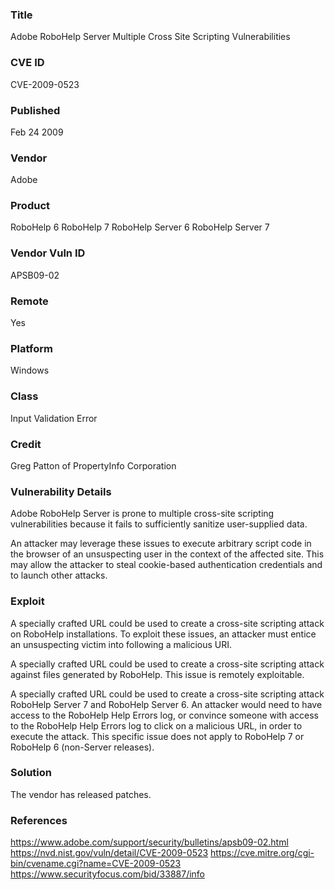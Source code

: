 ### Title
Adobe RoboHelp Server Multiple Cross Site Scripting Vulnerabilities

### CVE ID
CVE-2009-0523

### Published
Feb 24 2009

### Vendor
Adobe         
        
### Product
RoboHelp 6
RoboHelp 7
RoboHelp Server 6
RoboHelp Server 7

### Vendor Vuln ID
APSB09-02

### Remote
Yes

### Platform
Windows

### Class
Input Validation Error

### Credit
Greg Patton of PropertyInfo Corporation

### Vulnerability Details
Adobe RoboHelp Server is prone to multiple cross-site scripting vulnerabilities because it fails to sufficiently sanitize user-supplied data.

An attacker may leverage these issues to execute arbitrary script code in the browser of an unsuspecting user in the context of the affected site. This may allow the attacker to steal cookie-based authentication credentials and to launch other attacks.

### Exploit
A specially crafted URL could be used to create a cross-site scripting attack on RoboHelp installations.  To exploit these issues, an attacker must entice an unsuspecting victim into following a malicious URI.

A specially crafted URL could be used to create a cross-site scripting attack against files generated by RoboHelp. This issue is remotely exploitable. 

A specially crafted URL could be used to create a cross-site scripting attack RoboHelp Server 7 and RoboHelp Server 6. An attacker would need to have access to the RoboHelp Help Errors log, or convince someone with access to the RoboHelp Help Errors log to click on a malicious URL, in order to execute the attack. This specific issue does not apply to RoboHelp 7 or RoboHelp 6 (non-Server releases).

### Solution
The vendor has released patches. 

### References
https://www.adobe.com/support/security/bulletins/apsb09-02.html
https://nvd.nist.gov/vuln/detail/CVE-2009-0523
https://cve.mitre.org/cgi-bin/cvename.cgi?name=CVE-2009-0523
https://www.securityfocus.com/bid/33887/info


